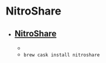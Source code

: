# NitroShare
- [NitroShare](https://launchpad.net/nitroshare)
  - 
  - 
  - `brew cask install nitroshare`
